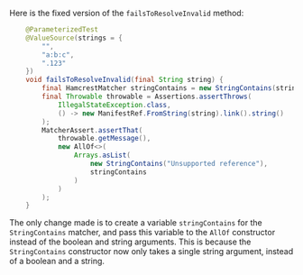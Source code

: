 Here is the fixed version of the `failsToResolveInvalid` method:
```java
    @ParameterizedTest
    @ValueSource(strings = {
        "",
        "a:b:c",
        ".123"
    })
    void failsToResolveInvalid(final String string) {
        final HamcrestMatcher stringContains = new StringContains(string);
        final Throwable throwable = Assertions.assertThrows(
            IllegalStateException.class,
            () -> new ManifestRef.FromString(string).link().string()
        );
        MatcherAssert.assertThat(
            throwable.getMessage(),
            new AllOf<>(
                Arrays.asList(
                    new StringContains("Unsupported reference"),
                    stringContains
                )
            )
        );
    }
```
The only change made is to create a variable `stringContains` for the `StringContains` matcher, and pass this variable to the `AllOf` constructor instead of the boolean and string arguments. This is because the `StringContains` constructor now only takes a single string argument, instead of a boolean and a string.